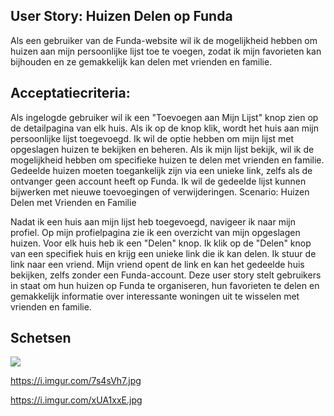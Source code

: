 ## User Story: Huizen Delen op Funda

Als een gebruiker van de Funda-website wil ik de mogelijkheid hebben om huizen aan mijn persoonlijke lijst toe te voegen, zodat ik mijn favorieten kan bijhouden en ze gemakkelijk kan delen met vrienden en familie.

## Acceptatiecriteria:

Als ingelogde gebruiker wil ik een "Toevoegen aan Mijn Lijst" knop zien op de detailpagina van elk huis.
Als ik op de knop klik, wordt het huis aan mijn persoonlijke lijst toegevoegd.
Ik wil de optie hebben om mijn lijst met opgeslagen huizen te bekijken en beheren.
Als ik mijn lijst bekijk, wil ik de mogelijkheid hebben om specifieke huizen te delen met vrienden en familie.
Gedeelde huizen moeten toegankelijk zijn via een unieke link, zelfs als de ontvanger geen account heeft op Funda.
Ik wil de gedeelde lijst kunnen bijwerken met nieuwe toevoegingen of verwijderingen.
Scenario: Huizen Delen met Vrienden en Familie

Nadat ik een huis aan mijn lijst heb toegevoegd, navigeer ik naar mijn profiel.
Op mijn profielpagina zie ik een overzicht van mijn opgeslagen huizen.
Voor elk huis heb ik een "Delen" knop.
Ik klik op de "Delen" knop van een specifiek huis en krijg een unieke link die ik kan delen.
Ik stuur de link naar een vriend.
Mijn vriend opent de link en kan het gedeelde huis bekijken, zelfs zonder een Funda-account.
Deze user story stelt gebruikers in staat om hun huizen op Funda te organiseren, hun favorieten te delen en gemakkelijk informatie over interessante woningen uit te wisselen met vrienden en familie.

## Schetsen

![](https://i.imgur.com/tBvAtOd.jpg)

https://i.imgur.com/7s4sVh7.jpg

https://i.imgur.com/xUA1xxE.jpg
